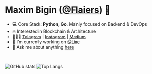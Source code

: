 # Maxim Bigin ([@Flaiers](https://github.com/flaiers)) 👋

- 💻 Core Stack: **Python, Go**. Mainly focused on Backend & DevOps
- 🔥 Interested in Blockchain & Architecture
- 🧑🏻‍💻 [Telegram](https://t.me/flaiers) | [Instagram](https://www.instagram.com/flaiers_official) | [Medium](https://flaiers.medium.com)
- 💼 I’m currently working on [@Line](https://github.com/line-rus)
- 💬 Ask me about anything [here](https://github.com/flaiers/flaiers/issues)

&nbsp;

![GitHub stats](https://github-readme-stats.vercel.app/api?username=flaiers&count_private=true&show_icons=true&hide_title=true)
![Top Langs](https://github-readme-stats.vercel.app/api/top-langs?username=flaiers&layout=compact&hide=c%23&card_width=445)
